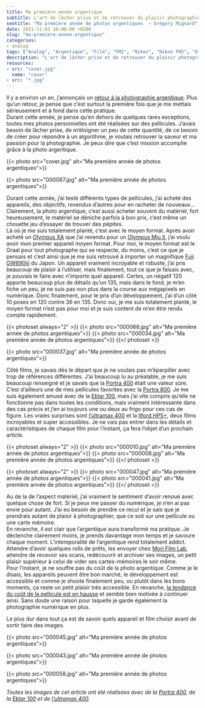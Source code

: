 ```yaml
---
title: Ma première année argentique
subtitle: L'art de lâcher prise et de retrouver du plaisir photographique
seotitle: "Ma première année de photos argentiques  — Grégory Mignard"
date: 2021-11-03 10:00:00 +0200
slug: "ma-premiere-annee-argentique"
categories:
- analog
tags: ["Analog", "Argentique", "Film", "FM2", "Nikon", "Nikon FM2", "Olympus Mju II", "Kodak", "Fujifilm", "Kodak Portra", "Portra 400", "400H", "Tri X"]
description: "L'art de lâcher prise et de retrouver du plaisir photographique en recentrant sa pratique photographique."
resources:
- src: "cover.jpg"
  name: "cover"
- src: "*.jpg"
---
```


Il y a environ un an, j’annonçais un [retour à la photographie argentique](https://gregorymignard.com/de-la-peloche-dans-le-frigo/). Plus qu’un retour, je pense que c’est surtout la première fois que je me mettais sérieusement et à fond dans cette pratique.  
Durant cette année, je pense qu’en dehors de quelques rares exceptions, toutes mes photos personnelles ont été réalisées sur des pellicules. J’avais besoin de lâcher prise, de m’éloigner un peu de cette quantité, de ce besoin de créer pour répondre à un algorithme, je voulais retrouver la saveur et ma passion pour la photographie. Je peux dire que c’est mission accomplie grâce à la photo argentique.

{{< photo src="cover.jpg" alt="Ma première année de photos argentiques">}}

{{< photo src="000067.jpg" alt="Ma première année de photos argentiques">}}

Durant cette année, j’ai testé différents types de pellicules, j’ai acheté des appareils, des objectifs, revendus d’autres pour en racheter de nouveaux… Clairement, la photo argentique, c’est aussi acheter souvent du matériel, fort heureusement, le matériel se déniche parfois à bon prix, c’est même un chouette jeu d’essayer de trouver des pépites.  
Là où je me suis totalement planté, c’est avec le moyen format. Après avoir acheté un [Olympus XA](https://gregorymignard.com/olympus-xa/) que j’ai revendu pour un [Olympus Mju II](https://ebay.us/lygDdY), j’ai voulu avoir mon premier appareil moyen format. Pour moi, le moyen format est le Graal pour tout photographe qui se respecte, du moins, c’est ce que je pensais et c’est ainsi que je me suis retrouvé à importer un magnifique [Fuji GW690iii](https://ebay.us/N9veqx) du Japon. Un appareil vraiment incroyable et robuste, j’ai pris beaucoup de plaisir à l’utiliser, mais finalement, tout ce que je faisais avec, je pouvais le faire avec n’importe quel appareil. Certes, un négatif 120 apporte beaucoup plus de détails qu’un 135, mais dans le fond, je m’en fiche un peu, je ne suis pas non plus dans la course aux mégapixels en numérique. Donc finalement, pour le prix d’un développement, j’ai d’un côté 10 poses en 120 contre 36 en 135. Donc oui, je me suis totalement planté, le moyen format n’est pas pour moi et je suis content de m’en être rendu compte rapidement.

{{< photoset always="2" >}}
{{< photo src="000068.jpg" alt="Ma première année de photos argentiques">}}
{{< photo src="000034.jpg" alt="Ma première année de photos argentiques">}}
{{</ photoset >}}

{{< photo src="000037.jpg" alt="Ma première année de photos argentiques">}}

Côté films, je savais dès le départ que je ne voulais pas m’éparpiller avec trop de références différentes. J’ai beaucoup lu au préalable, je me suis beaucoup renseigné et je savais que la [Portra 400](https://www.digit-photo.com/KODAK-Portra-400-135-36-Poses-X5-rKFILM386.html?dpa_id=23) était une valeur sûre. C’est d’ailleurs une de mes pellicules favorites avec la [Portra 800](https://www.digit-photo.com/KODAK-Portra-800asa-135-36Poses-rFPNK1451855.html?dpa_id=23). Je me suis également amusé avec de la [Ektar 100](https://www.digit-photo.com/KODAK-Ektar-100-Professionnel-135-36-poses-rKODAK1500277.html?dpa_id=23), mais j’ai vite compris qu’elle ne fonctionne pas dans toutes les conditions, mais vraiment intéressante dans des cas précis et j’en ai toujours une ou deux au frigo pour ces cas de figure. Les vraies surprises sont [l’ultramax 400](https://www.digit-photo.com/KODAK-Ultramax-400-135-36-Poses-X3-rKODAK41024389.html?dpa_id=23) et la [Ilford HP5+](https://www.digit-photo.com/ILFORD-HP5-135-400asa-36-Poses-rFNBI1574577.html?dpa_id=23), deux films incroyables et super accessibles. Je ne vais pas entrer dans les détails et caractéristiques de chaque film pour l’instant, ça fera l’objet d’un prochain article.

{{< photoset always="2" >}}
{{< photo src="000010.jpg" alt="Ma première année de photos argentiques">}}
{{< photo src="000008.jpg" alt="Ma première année de photos argentiques">}}
{{</ photoset >}}

{{< photoset always="2" >}}
{{< photo src="000047.jpg" alt="Ma première année de photos argentiques">}}
{{< photo src="000041.jpg" alt="Ma première année de photos argentiques">}}
{{</ photoset >}}

Au de la de l’aspect matériel, j’ai vraiment le sentiment d’avoir renoué avec quelque chose de fort. Si je peux me passer du numérique, je n’en ai pas envie pour autant. J’ai eu besoin de prendre ce recul et je sais que je prendrais autant de plaisir à photographier, que ce soit sur une pellicule ou une carte mémoire.  
En revanche, il est clair que l’argentique aura transformé ma pratique. Je déclenche clairement moins, je prends davantage mon temps et je savoure chaque moment. L’intemporalité de l’argentique rend totalement addict. Attendre d’avoir quelques rolls de prêts, les envoyer chez [Mori Film Lab](https://fr.morifilmlab.com), attendre de recevoir ses scans, redécouvrir et archiver ses images, un petit plaisir supérieur à celui de vider ses cartes-mémoires le soir même.  
Pour l’instant, je ne souffre pas du coût de la photo argentique. Comme je le disais, les appareils peuvent être bon marché, le développement est accessible et comme je shoote finalement peu, ou plutôt dans les bons moments, ça reste un petit plaisir très accessible. En revanche, [la tendance du coût de la pellicule est en hausse](https://kosmofoto.com/2021/10/kodak-alaris-announces-significant-price-increases-for-january-2022/) et semble bien motivée à continuer ainsi. Sans doute une raison pour laquelle je garde également la photographie numérique en plus.

Le plus dur dans tout ça est de savoir quels appareil et film choisir avant de sortir faire des images.

{{< photo src="000045.jpg" alt="Ma première année de photos argentiques">}}

{{< photo src="000043.jpg" alt="Ma première année de photos argentiques">}}

{{< photo src="000058.jpg" alt="Ma première année de photos argentiques">}}

*Toutes les images de cet article ont été réalisées avec de la [Portra 400](https://www.digit-photo.com/KODAK-Portra-400-135-36-Poses-X5-rKFILM386.html?dpa_id=23), de la [Ektar 100](https://www.digit-photo.com/KODAK-Ektar-100-Professionnel-135-36-poses-rKODAK1500277.html?dpa_id=23) et de [l’ultramax 400](https://www.digit-photo.com/KODAK-Ultramax-400-135-36-Poses-X3-rKODAK41024389.html?dpa_id=23).*
